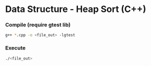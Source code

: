 # Data Structure - Heap Sort (C++)

### Compile (require gtest lib)
```sh
g++ *.cpp -o <file_out> -lgtest
```

### Execute
```sh
./<file_out>
```